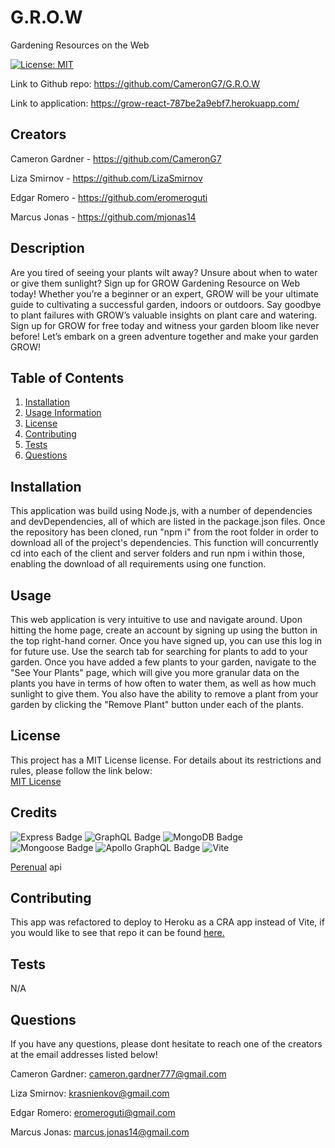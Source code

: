 # G.R.O.W
Gardening Resources on the Web

  [![License: MIT](https://img.shields.io/badge/License-MIT-yellow.svg)](https://opensource.org/licenses/MIT)

  Link to Github repo: https://github.com/CameronG7/G.R.O.W
  
  Link to application: https://grow-react-787be2a9ebf7.herokuapp.com/

  ## Creators
  Cameron Gardner - https://github.com/CameronG7
  
  Liza Smirnov - https://github.com/LizaSmirnov
  
  Edgar Romero - https://github.com/eromeroguti
  
  Marcus Jonas - https://github.com/mjonas14

  ## Description
  Are you tired of seeing your plants wilt away? Unsure about when to water or give them sunlight? Sign up for GROW Gardening Resource on Web today! Whether you’re a beginner or an expert, GROW will be your ultimate guide to cultivating a successful garden, indoors or outdoors. Say goodbye to plant failures with GROW’s valuable insights on plant care and watering. Sign up for GROW for free today and witness your garden bloom like never before! Let’s embark on a green adventure together and make your garden GROW!
  
  ## Table of Contents
  1. [Installation](#installation)
  2. [Usage Information](#usage)
  3. [License](#license)
  4. [Contributing](#contributing)
  5. [Tests](#tests)
  6. [Questions](#questions)

  ## Installation
  This application was build using Node.js, with a number of dependencies and devDependencies, all of which are listed in the package.json files. Once the repository has been cloned, run "npm i" from the root folder in order to download all of the project's dependencies. This function will concurrently cd into each of the client and server folders and run npm i within those, enabling the download of all requirements using one function.

  ## Usage
  This web application is very intuitive to use and navigate around. Upon hitting the home page, create an account by signing up using the button in the top right-hand corner. Once you have signed up, you can use this log in for future use. Use the search tab for searching for plants to add to your garden. Once you have added a few plants to your garden, navigate to the "See Your Plants" page, which will give you more granular data on the plants you have in terms of how often to water them, as well as how much sunlight to give them. You also have the ability to remove a plant from your garden by clicking the "Remove Plant" button under each of the plants.

  ## License
  This project has a MIT License license. For details about its restrictions and rules, please follow the link below:  
    [MIT License](https://opensource.org/licenses/MIT)  

  ## Credits

   ![Express Badge](https://img.shields.io/badge/Express-000?logo=express&logoColor=fff&style=flat) ![GraphQL Badge](https://img.shields.io/badge/GraphQL-E10098?logo=graphql&logoColor=fff&style=flat) ![MongoDB Badge](https://img.shields.io/badge/MongoDB-47A248?logo=mongodb&logoColor=fff&style=flat) ![Mongoose Badge](https://img.shields.io/badge/Mongoose-800?logo=mongoose&logoColor=fff&style=flat) ![Apollo GraphQL Badge](https://img.shields.io/badge/Apollo%20GraphQL-311C87?logo=apollographql&logoColor=fff&style=flat)
   ![Vite](https://img.shields.io/badge/Vite-fbca1f?logo=vite&logoColor=fff&style=flat)

[Perenual](https://perenual.com/docs/api) api 

  ## Contributing

  This app was refactored to deploy to Heroku as a CRA app instead of Vite, if you would like to see that repo it can be found [here.](https://github.com/CameronG7/G.R.O.W_refactor)

  ## Tests
  N/A

  ## Questions
  If you have any questions, please dont hesitate to reach one of the creators at the email addresses listed below! 

  Cameron Gardner: cameron.gardner777@gmail.com
  
  Liza Smirnov: krasnienkov@gmail.com
  
  Edgar Romero: eromeroguti@gmail.com
  
  Marcus Jonas: marcus.jonas14@gmail.com
